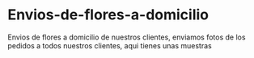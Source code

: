 # Envios-de-flores-a-domicilio
Envios de flores a domicilio de nuestros clientes, enviamos fotos de los pedidos a todos nuestros clientes, aqui tienes unas muestras
